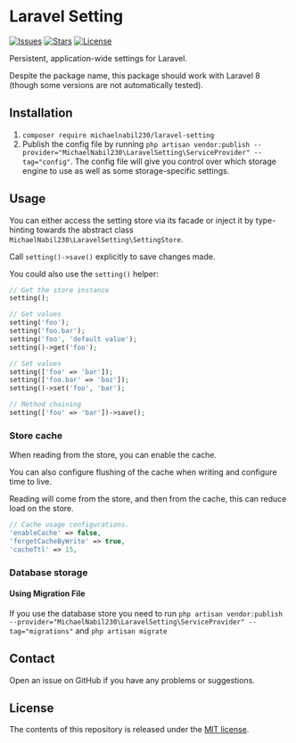 # Laravel Setting

[![Issues](https://img.shields.io/github/issues/michaelnabil230/laravel-setting?style=flat&logo=appveyor)](https://github.com/michaelnabil230/laravel-setting/issues)
[![Stars](https://img.shields.io/github/stars/michaelnabil230/laravel-setting?style=flat&logo=appveyor)](https://github.com/michaelnabil230/laravel-setting/stargazers)
[![License](https://img.shields.io/github/license/michaelnabil230/laravel-setting?style=flat&logo=appveyor)](https://github.com/michaelnabil230/laravel-setting/blob/master/LICENSE)

Persistent, application-wide settings for Laravel.

Despite the package name, this package should work with Laravel 8 (though some versions are not automatically tested).

## Installation

1. `composer require michaelnabil230/laravel-setting`
2. Publish the config file by
   running `php artisan vendor:publish --provider="MichaelNabil230\LaravelSetting\ServiceProvider" --tag="config"`. The
   config file will give you control over which storage engine to use as well as some storage-specific settings.

## Usage

You can either access the setting store via its facade or inject it by type-hinting towards the abstract
class `MichaelNabil230\LaravelSetting\SettingStore`.

Call `setting()->save()` explicitly to save changes made.

You could also use the `setting()` helper:

```php
// Get the store instance
setting();

// Get values
setting('foo');
setting('foo.bar');
setting('foo', 'default value');
setting()->get('foo');

// Set values
setting(['foo' => 'bar']);
setting(['foo.bar' => 'baz']);
setting()->set('foo', 'bar');

// Method chaining
setting(['foo' => 'bar'])->save();
```

### Store cache

When reading from the store, you can enable the cache.

You can also configure flushing of the cache when writing and configure time to live.

Reading will come from the store, and then from the cache, this can reduce load on the store.

```php
// Cache usage configurations.
'enableCache' => false,
'forgetCacheByWrite' => true,
'cacheTtl' => 15,
```

### Database storage

#### Using Migration File

If you use the database store you need to
run `php artisan vendor:publish --provider="MichaelNabil230\LaravelSetting\ServiceProvider" --tag="migrations"`
and `php artisan migrate`

## Contact

Open an issue on GitHub if you have any problems or suggestions.

## License

The contents of this repository is released under the [MIT license](http://opensource.org/licenses/MIT).
